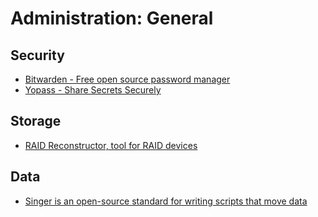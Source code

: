 # Administration: General

## Security

- [Bitwarden - Free open source password manager](https://bitwarden.com/)
- [Yopass - Share Secrets Securely](https://github.com/jhaals/yopass)

## Storage    

- [RAID Reconstructor, tool for RAID devices](https://www.runtime.org/raid.htm)

## Data

- [Singer is an open-source standard for writing scripts that move data](https://www.singer.io)

